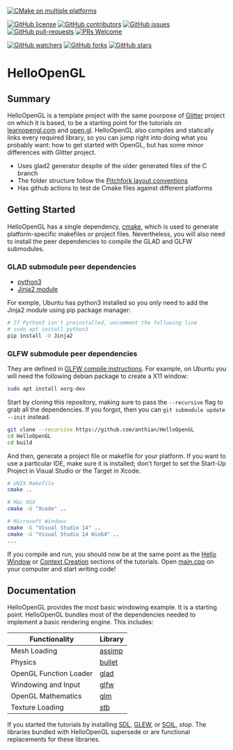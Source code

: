 [![CMake on multiple platforms](https://github.com/anthian/HelloOpenGL/actions/workflows/cmake-multi-platform.yml/badge.svg)](https://github.com/anthian/HelloOpenGL/actions/workflows/cmake-multi-platform.yml)

[![GitHub license](https://img.shields.io/github/license/anthian/HelloOpenGL.svg)](https://github.com/anthian/HelloOpenGL/blob/master/LICENSE)
[![GitHub contributors](https://img.shields.io/github/contributors/anthian/HelloOpenGL.svg)](https://GitHub.com/anthian/HelloOpenGL/graphs/contributors/)
[![GitHub issues](https://img.shields.io/github/issues/anthian/HelloOpenGL.svg)](https://GitHub.com/anthian/HelloOpenGL/issues/)
[![GitHub pull-requests](https://img.shields.io/github/issues-pr/anthian/HelloOpenGL.svg)](https://GitHub.com/anthian/HelloOpenGL/pulls/)
[![PRs Welcome](https://img.shields.io/badge/PRs-welcome-brightgreen.svg?style=flat-square)](http://makeapullrequest.com)

[![GitHub watchers](https://img.shields.io/github/watchers/anthian/HelloOpenGL.svg?style=social&label=Watch)](https://GitHub.com/anthian/HelloOpenGL/watchers/)
[![GitHub forks](https://img.shields.io/github/forks/anthian/HelloOpenGL.svg?style=social&label=Fork)](https://GitHub.com/anthian/HelloOpenGL/network/)
[![GitHub stars](https://img.shields.io/github/stars/anthian/HelloOpenGL.svg?style=social&label=Star)](https://GitHub.com/anthian/HelloOpenGL/stargazers/)

# HelloOpenGL

## Summary
HelloOpenGL is a template project with the same pourpose of [Glitter](http://polytonic.github.io/Glitter/) project on which it is based, to be a starting point for the tutorials on [learnopengl.com](http://www.learnopengl.com) and [open.gl](https://open.gl). HelloOpenGL also compiles and statically links every required library, so you can jump right into doing what you probably want: how to get started with OpenGL, but has some minor differences with Glitter project. 
- Uses glad2 generator despite of the older generated files of the C branch
- The folder structure follow the [Pitchfork layout conventions](https://api.csswg.org/bikeshed/?force=1&url=https://raw.githubusercontent.com/vector-of-bool/pitchfork/develop/data/spec.bs)
- Has github actions to test de Cmake files against different platforms

## Getting Started
HelloOpenGL has a single dependency, [cmake](http://www.cmake.org/download/), which is used to generate platform-specific makefiles or project files. Nevertheless, you will also need to install the peer dependencies to compile the GLAD and GLFW submodules. 

### GLAD submodule peer dependencies
- [python3](https://www.python.org/downloads/)
- [Jinja2 module](https://pypi.org/project/Jinja2/)

For exmple, Ubuntu has python3 installed so you only need to add the Jinja2 module using pip package manager:
```bash
# If Python3 isn't preinstalled, uncomment the following line
# sudo apt install python3
pip install -U Jinja2
```

### GLFW submodule peer dependencies
They are defined in [GLFW compile instructions](https://www.glfw.org/docs/3.3/compile.html). For example, on Ubuntu you will need the following debian package to create a X11 window:
```bash
sudo apt install xorg-dev
```

Start by cloning this repository, making sure to pass the `--recursive` flag to grab all the dependencies. If you forgot, then you can `git submodule update --init` instead.

```bash
git clone --recursive https://github.com/anthian/HelloOpenGL
cd HelloOpenGL
cd build
```

And then, generate a project file or makefile for your platform. If you want to use a particular IDE, make sure it is installed; don't forget to set the Start-Up Project in Visual Studio or the Target in Xcode.

```bash
# UNIX Makefile
cmake ..

# Mac OSX
cmake -G "Xcode" ..

# Microsoft Windows
cmake -G "Visual Studio 14" ..
cmake -G "Visual Studio 14 Win64" ..
...
```

If you compile and run, you should now be at the same point as the [Hello Window](http://www.learnopengl.com/#!Getting-started/Hello-Window) or [Context Creation](https://open.gl/context) sections of the tutorials. Open [main.cpp](https://github.com/anthian/HelloOpenGL/blob/master/src/main.cpp) on your computer and start writing code!

## Documentation
HelloOpenGL provides the most basic windowing example. It is a starting point. HelloOpenGL bundles most of the dependencies needed to implement a basic rendering engine. This includes:

Functionality           | Library
----------------------- | ------------------------------------------
Mesh Loading            | [assimp](https://github.com/assimp/assimp)
Physics                 | [bullet](https://github.com/bulletphysics/bullet3)
OpenGL Function Loader  | [glad](https://github.com/Dav1dde/glad)
Windowing and Input     | [glfw](https://github.com/glfw/glfw)
OpenGL Mathematics      | [glm](https://github.com/g-truc/glm)
Texture Loading         | [stb](https://github.com/nothings/stb)

If you started the tutorials by installing [SDL](https://www.libsdl.org/), [GLEW](https://github.com/nigels-com/glew), or [SOIL](http://www.lonesock.net/soil.html), *stop*. The libraries bundled with HelloOpenGL supersede or are functional replacements for these libraries.
